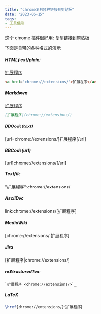 ```yaml
---
title: "chrome复制各种链接到剪贴板"
date: "2023-06-15"
tags:
- 工具使用
---
```


这个 chrome 插件很好用:
复制链接到剪贴板

下面是自带的各种格式的演示

##### HTML(text/plain)
<a href="chrome://extensions/">扩展程序</a>
```html
<a href="chrome://extensions/">扩展程序</a>
```

##### Markdown
[扩展程序](chrome://extensions/)
```markdown
[扩展程序](chrome://extensions/)
```

##### BBCode(text)
[url=chrome://extensions/]扩展程序[/url]


##### BBCode(url)
[url]chrome://extensions/[/url]

##### Textfile
"扩展程序":chrome://extensions/

##### AsciiDoc
link:chrome://extensions/[扩展程序]

##### MediaWiki
[chrome://extensions/ 扩展程序]

##### Jira
[扩展程序|chrome://extensions/]

##### reStructuredText
```
`扩展程序 <chrome://extensions/>`_
```

##### LaTeX
```LaTeX
\href{chrome://extensions/}{扩展程序}
```

